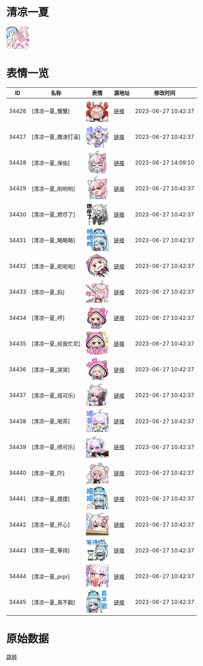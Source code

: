 # 清凉一夏

<img src="./cover.png" height="60" alt="cover" />

# 表情一览

|ID|名称|表情|源地址|修改时间|
|----|----|----|----|----|
|34426|[清凉一夏_蟹蟹]|<img src="./pic/034426_%5B清凉一夏_蟹蟹%5D.png" height="60" alt="蟹蟹"/>|[链接](https://i0.hdslb.com/bfs/garb/item/0ebf2df68febc8bcecd5eccca5d63c563a7c8da6.png)|2023-06-27 10:42:37|
|34427|[清凉一夏_撒泼打滚]|<img src="./pic/034427_%5B清凉一夏_撒泼打滚%5D.png" height="60" alt="撒泼打滚"/>|[链接](https://i0.hdslb.com/bfs/garb/item/fb6ffab18c4ef05caac3355da8127c96e66cef8b.png)|2023-06-27 10:42:37|
|34428|[清凉一夏_保佑]|<img src="./pic/034428_%5B清凉一夏_保佑%5D.png" height="60" alt="保佑"/>|[链接](https://i0.hdslb.com/bfs/garb/item/a655cfc2c0393ebb90bbd5aa241e6c62d7ad7560.png)|2023-06-27 14:09:10|
|34429|[清凉一夏_哟哟哟]|<img src="./pic/034429_%5B清凉一夏_哟哟哟%5D.png" height="60" alt="哟哟哟"/>|[链接](https://i0.hdslb.com/bfs/garb/item/93fe2211796d9a0021ce9da46af6baefa4225e4b.png)|2023-06-27 10:42:37|
|34430|[清凉一夏_燃尽了]|<img src="./pic/034430_%5B清凉一夏_燃尽了%5D.png" height="60" alt="燃尽了"/>|[链接](https://i0.hdslb.com/bfs/garb/item/1a75dac4298d3d2e071f907ba979fb9c93e2c2ac.png)|2023-06-27 10:42:37|
|34431|[清凉一夏_略略略]|<img src="./pic/034431_%5B清凉一夏_略略略%5D.png" height="60" alt="略略略"/>|[链接](https://i0.hdslb.com/bfs/garb/item/0f63d1f888e2a86657c7bcfd132d63fa48a2ad1d.png)|2023-06-27 10:42:37|
|34432|[清凉一夏_呃呃呃]|<img src="./pic/034432_%5B清凉一夏_呃呃呃%5D.png" height="60" alt="呃呃呃"/>|[链接](https://i0.hdslb.com/bfs/garb/item/2c8b926fcedf93b807b69d22feeae529b455342d.png)|2023-06-27 10:42:37|
|34433|[清凉一夏_妈]|<img src="./pic/034433_%5B清凉一夏_妈%5D.png" height="60" alt="妈"/>|[链接](https://i0.hdslb.com/bfs/garb/item/696ae6d2c9e328bd06baf7f53c538cd59d1d013f.png)|2023-06-27 10:42:37|
|34434|[清凉一夏_哼]|<img src="./pic/034434_%5B清凉一夏_哼%5D.png" height="60" alt="哼"/>|[链接](https://i0.hdslb.com/bfs/garb/item/504efa7d02249a5e65059e7cd99206108434a4ee.png)|2023-06-27 10:42:37|
|34435|[清凉一夏_给我忙尼]|<img src="./pic/034435_%5B清凉一夏_给我忙尼%5D.png" height="60" alt="给我忙尼"/>|[链接](https://i0.hdslb.com/bfs/garb/item/e109cebff53a898be20851522985a10295efa4b2.png)|2023-06-27 10:42:37|
|34436|[清凉一夏_哭哭]|<img src="./pic/034436_%5B清凉一夏_哭哭%5D.png" height="60" alt="哭哭"/>|[链接](https://i0.hdslb.com/bfs/garb/item/67e9677cc0e2c92012c6275d466f5ede47644a98.png)|2023-06-27 10:42:37|
|34437|[清凉一夏_摇可乐]|<img src="./pic/034437_%5B清凉一夏_摇可乐%5D.png" height="60" alt="摇可乐"/>|[链接](https://i0.hdslb.com/bfs/garb/item/efa7c7f45222b16289de4e91dff008005b94989f.png)|2023-06-27 10:42:37|
|34438|[清凉一夏_喝茶]|<img src="./pic/034438_%5B清凉一夏_喝茶%5D.png" height="60" alt="喝茶"/>|[链接](https://i0.hdslb.com/bfs/garb/item/9a6f6677ab1f3a129ea0fbda49c2d27e2c99e8ad.png)|2023-06-27 10:42:37|
|34439|[清凉一夏_喷可乐]|<img src="./pic/034439_%5B清凉一夏_喷可乐%5D.png" height="60" alt="喷可乐"/>|[链接](https://i0.hdslb.com/bfs/garb/item/d0273422a2d24585f9c8cb918e125a3b77820cde.png)|2023-06-27 10:42:37|
|34440|[清凉一夏_吓]|<img src="./pic/034440_%5B清凉一夏_吓%5D.png" height="60" alt="吓"/>|[链接](https://i0.hdslb.com/bfs/garb/item/1f6d883a1fa43a0483c6b87130e6893bbe647db2.png)|2023-06-27 10:42:37|
|34441|[清凉一夏_摸摸]|<img src="./pic/034441_%5B清凉一夏_摸摸%5D.png" height="60" alt="摸摸"/>|[链接](https://i0.hdslb.com/bfs/garb/item/7738cba703b4eccff6e42b398d434eb5020f2efe.png)|2023-06-27 10:42:37|
|34442|[清凉一夏_开心]|<img src="./pic/034442_%5B清凉一夏_开心%5D.png" height="60" alt="开心"/>|[链接](https://i0.hdslb.com/bfs/garb/item/fe49cb0716c77d2a8dceb11eec4d01ff0da174d3.png)|2023-06-27 10:42:37|
|34443|[清凉一夏_等待]|<img src="./pic/034443_%5B清凉一夏_等待%5D.png" height="60" alt="等待"/>|[链接](https://i0.hdslb.com/bfs/garb/item/d6d214018f3d41ba2255bcd64dbd0367e14dcb63.png)|2023-06-27 10:42:37|
|34444|[清凉一夏_prpr]|<img src="./pic/034444_%5B清凉一夏_prpr%5D.png" height="60" alt="prpr"/>|[链接](https://i0.hdslb.com/bfs/garb/item/847f4cc55ecc3ecb5e2da324db9f3573f45ca10e.png)|2023-06-27 10:42:37|
|34445|[清凉一夏_真不戳]|<img src="./pic/034445_%5B清凉一夏_真不戳%5D.png" height="60" alt="真不戳"/>|[链接](https://i0.hdslb.com/bfs/garb/item/0ca50dbfdf472fde278012d82d5d8994a8e17249.png)|2023-06-27 10:42:37|

# 原始数据

[跳转](./raw.json)


